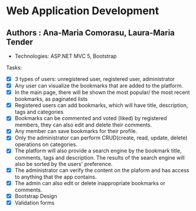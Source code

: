 # Web Application Development

## Authors : Ana-Maria Comorasu, Laura-Maria Tender

* Technologies: ASP.NET MVC 5, Bootstrap

Tasks:
- [x] 3 types of users: unregistered user, registered user, administrator
- [x] Any user can visualize the bookmarks that are added to the platform.
- [x] In the main page, there will be shown the most popular/ the most recent bookmarks, as paginated lists
- [x] Registered users can add bookmarks, which will have title, description, tags and categories
- [x] Bookmarks can be commented and voted (liked) by registered members, they can also edit and delete their comments.
- [x] Any member can save bookmarks for their profile.
- [x] Only the administrator can perform CRUD(create, read, update, delete) operations on categories.
- [x] The platform will also provide a search engine by the bookmark title, comments, tags and description. The results of the search engine will also be sorted by the users' preference.
- [x] The administrator can verify the content on the plaform and has access to anything that the app contains.
- [x] The admin can also edit or delete inappropriate bookmarks or comments.
- [x] Bootstrap Design
- [x] Validation forms
